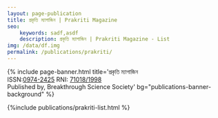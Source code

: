 ```yaml
---
layout: page-publication
title: প্রকৃতি ম্যাগাজিন | Prakriti Magazine
seo: 
    keywords: sadf,asdf
    description: প্রকৃতি ম্যাগাজিন | Prakriti Magazine - List
img: /data/df.img
permalink: /publications/prakriti/
---
```

{% include page-banner.html title='প্রকৃতি ম্যাগাজিন<br>ISSN:<a href="https://portal.issn.org/resource/ISSN/0974-2425" target="_blank">0974-2425</a> RNI: <a href="http://rni.nic.in/registerdtitle_search/registeredtitle_ser.aspx" target="_blank">71018/1998</a><br>Published by, Breakthrough Science Society' bg="publications-banner-background" %}

<!-- News page style-->
<link rel="stylesheet" href="/assets/css/page-publications.css">
{%include publications/prakriti-list.html %}
